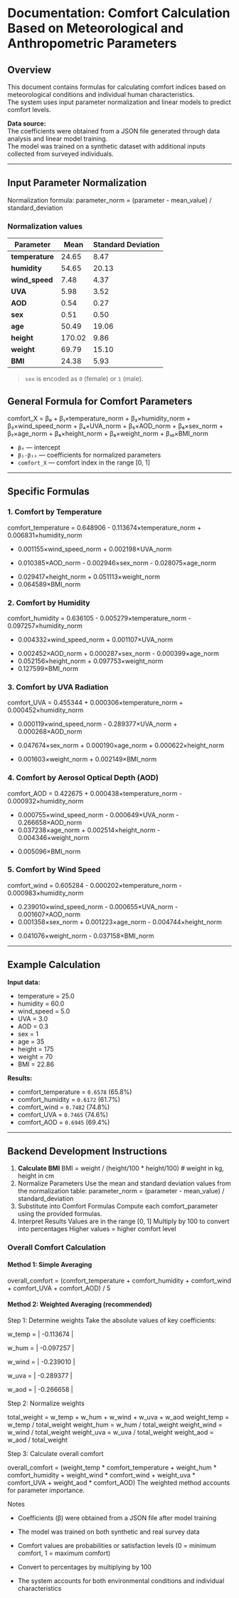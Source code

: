 # Documentation: Comfort Calculation Based on Meteorological and Anthropometric Parameters

## Overview

This document contains formulas for calculating comfort indices based on meteorological conditions and individual human characteristics.  
The system uses input parameter normalization and linear models to predict comfort levels.

**Data source:**  
The coefficients were obtained from a JSON file generated through data analysis and linear model training.  
The model was trained on a synthetic dataset with additional inputs collected from surveyed individuals.

---

## Input Parameter Normalization

Normalization formula: parameter_norm = (parameter - mean_value) / standard_deviation

### Normalization values

| Parameter      | Mean   | Standard Deviation |
|----------------|--------|--------------------|
| **temperature** | 24.65 | 8.47  |
| **humidity**    | 54.65 | 20.13 |
| **wind_speed**  | 7.48  | 4.37  |
| **UVA**         | 5.98  | 3.52  |
| **AOD**         | 0.54  | 0.27  |
| **sex**         | 0.51  | 0.50  |
| **age**         | 50.49 | 19.06 |
| **height**      | 170.02| 9.86  |
| **weight**      | 69.79 | 15.10 |
| **BMI**         | 24.38 | 5.93  |

>  `sex` is encoded as `0` (female) or `1` (male).

##  General Formula for Comfort Parameters
comfort_X = β₀ + β₁×temperature_norm + β₂×humidity_norm + β₃×wind_speed_norm + β₄×UVA_norm + β₅×AOD_norm + β₆×sex_norm + β₇×age_norm + β₈×height_norm + β₉×weight_norm + β₁₀×BMI_norm
  
- `β₀` — intercept  
- `β₁-β₁₀` — coefficients for normalized parameters  
- `comfort_X` — comfort index in the range [0, 1]

---

## Specific Formulas

### 1. Comfort by Temperature
comfort_temperature = 0.648906 - 0.113674×temperature_norm + 0.006831×humidity_norm
- 0.001155×wind_speed_norm + 0.002198×UVA_norm
+ 0.010385×AOD_norm - 0.002946×sex_norm - 0.028075×age_norm
- 0.029417×height_norm + 0.051113×weight_norm
- 0.064589×BMI_norm
### 2. Comfort by Humidity
comfort_humidity = 0.636105 - 0.005279×temperature_norm - 0.097257×humidity_norm
+ 0.004332×wind_speed_norm + 0.001107×UVA_norm
- 0.002452×AOD_norm + 0.000287×sex_norm - 0.000399×age_norm
- 0.052156×height_norm + 0.097753×weight_norm
- 0.127599×BMI_norm
### 3. Comfort by UVA Radiation
comfort_UVA = 0.455344 + 0.000306×temperature_norm + 0.000452×humidity_norm
- 0.000119×wind_speed_norm - 0.289377×UVA_norm + 0.000268×AOD_norm
+ 0.047674×sex_norm + 0.000190×age_norm + 0.000622×height_norm
- 0.001603×weight_norm + 0.002149×BMI_norm

### 4. Comfort by Aerosol Optical Depth (AOD)
comfort_AOD = 0.422675 + 0.000438×temperature_norm - 0.000932×humidity_norm
- 0.000755×wind_speed_norm - 0.000649×UVA_norm - 0.266658×AOD_norm
- 0.037238×age_norm + 0.002514×height_norm - 0.004346×weight_norm
+ 0.005096×BMI_norm
### 5. Comfort by Wind Speed
comfort_wind = 0.605284 - 0.000202×temperature_norm - 0.000983×humidity_norm
- 0.239010×wind_speed_norm - 0.000655×UVA_norm - 0.001607×AOD_norm
- 0.001358×sex_norm + 0.001223×age_norm - 0.004744×height_norm
+ 0.041076×weight_norm - 0.037158×BMI_norm


---

## Example Calculation

**Input data:**
- temperature = 25.0  
- humidity = 60.0  
- wind_speed = 5.0  
- UVA = 3.0  
- AOD = 0.3  
- sex = 1  
- age = 35  
- height = 175  
- weight = 70  
- BMI = 22.86  

**Results:**
- comfort_temperature = `0.6578` (65.8%)  
- comfort_humidity = `0.6172` (61.7%)  
- comfort_wind = `0.7482` (74.8%)  
- comfort_UVA = `0.7465` (74.6%)  
- comfort_AOD = `0.6945` (69.4%)  

---

## Backend Development Instructions

1. **Calculate BMI**
   BMI = weight / (height/100 * height/100)  # weight in kg, height in cm
2. Normalize Parameters
Use the mean and standard deviation values from the normalization table:
parameter_norm = (parameter - mean_value) / standard_deviation
3. Substitute into Comfort Formulas
Compute each comfort_parameter using the provided formulas.
4. Interpret Results
Values are in the range [0, 1]
Multiply by 100 to convert into percentages
Higher values = higher comfort level


### Overall Comfort Calculation
#### Method 1: Simple Averaging
overall_comfort = (comfort_temperature + comfort_humidity + comfort_wind 
                  + comfort_UVA + comfort_AOD) / 5

#### Method 2: Weighted Averaging (recommended)

Step 1: Determine weights
Take the absolute values of key coefficients:

w_temp = | -0.113674 |

w_hum = | -0.097257 |

w_wind = | -0.239010 |

w_uva = | -0.289377 |

w_aod = | -0.266658 |

Step 2: Normalize weights

total_weight = w_temp + w_hum + w_wind + w_uva + w_aod
weight_temp = w_temp / total_weight
weight_hum = w_hum / total_weight
weight_wind = w_wind / total_weight
weight_uva = w_uva / total_weight
weight_aod = w_aod / total_weight

Step 3: Calculate overall comfort

overall_comfort = (weight_temp * comfort_temperature + 
                   weight_hum * comfort_humidity + 
                   weight_wind * comfort_wind + 
                   weight_uva * comfort_UVA + 
                   weight_aod * comfort_AOD)
The weighted method accounts for parameter importance.

Notes
- Coefficients (β) were obtained from a JSON file after model training

- The model was trained on both synthetic and real survey data

- Comfort values are probabilities or satisfaction levels (0 = minimum comfort, 1 = maximum comfort)

- Convert to percentages by multiplying by 100

- The system accounts for both environmental conditions and individual characteristics


